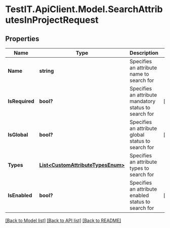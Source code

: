 # TestIT.ApiClient.Model.SearchAttributesInProjectRequest

## Properties

Name | Type | Description | Notes
------------ | ------------- | ------------- | -------------
**Name** | **string** | Specifies an attribute name to search for | 
**IsRequired** | **bool?** | Specifies an attribute mandatory status to search for | [optional] 
**IsGlobal** | **bool?** | Specifies an attribute global status to search for | [optional] 
**Types** | [**List&lt;CustomAttributeTypesEnum&gt;**](CustomAttributeTypesEnum.md) | Specifies an attribute types to search for | 
**IsEnabled** | **bool?** | Specifies an attribute enabled status to search for | [optional] 

[[Back to Model list]](../README.md#documentation-for-models) [[Back to API list]](../README.md#documentation-for-api-endpoints) [[Back to README]](../README.md)

